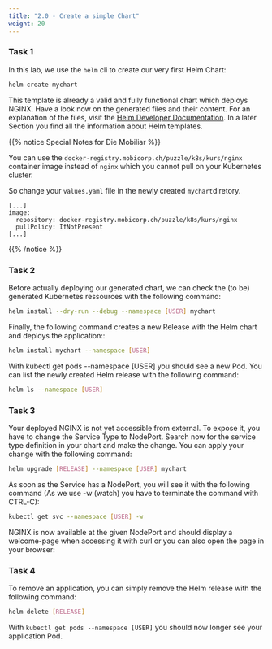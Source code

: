 ```yaml
---
title: "2.0 - Create a simple Chart"
weight: 20
---
```



### Task 1

In this lab, we use the `helm` cli to create our very first Helm Chart:

```bash
helm create mychart
```

This template is already a valid and fully functional chart which deploys NGINX. Have a look now on the generated files and their content. For an explanation of the files, visit the [Helm Developer Documentation](https://docs.helm.sh/developing_charts/#the-chart-file-structure). In a later Section you find all the information about Helm templates.


{{% notice Special Notes for Die Mobiliar %}}

You can use the `docker-registry.mobicorp.ch/puzzle/k8s/kurs/nginx` container image instead of `nginx` which you cannot pull on your Kubernetes cluster.

So change your `values.yaml` file in the newly created `mychart`diretory.

```
[...]
image:
  repository: docker-registry.mobicorp.ch/puzzle/k8s/kurs/nginx
  pullPolicy: IfNotPresent
[...]
```

{{% /notice %}}



### Task 2

Before actually deploying our generated chart, we can check the (to be) generated Kubernetes ressources with the following command:

```bash
helm install --dry-run --debug --namespace [USER] mychart
```

Finally, the following command creates a new Release with the Helm chart and deploys the application::

```bash
helm install mychart --namespace [USER]
```

With kubectl get pods --namespace [USER] you should see a new Pod. You can list the newly created Helm release with 
the following command:

```bash
helm ls --namespace [USER]
```


### Task 3

Your deployed NGINX is not yet accessible from external. To expose it, you have to change the Service Type to NodePort. Search 
now for the service type definition in your chart and make the change. You can apply your change with the following command:

```bash
helm upgrade [RELEASE] --namespace [USER] mychart
```

As soon as the Service has a NodePort, you will see it with the following command (As we use -w (watch) you have to terminate the command with CTRL-C):

```bash
kubectl get svc --namespace [USER] -w
```

NGINX is now available at the given NodePort and should display a welcome-page when accessing it with curl or you can also open the page in your browser:


### Task 4

To remove an application, you can simply remove the Helm release with the following command:

```bash
helm delete [RELEASE]
```

With `kubectl get pods --namespace [USER]` you should now longer see your application Pod.